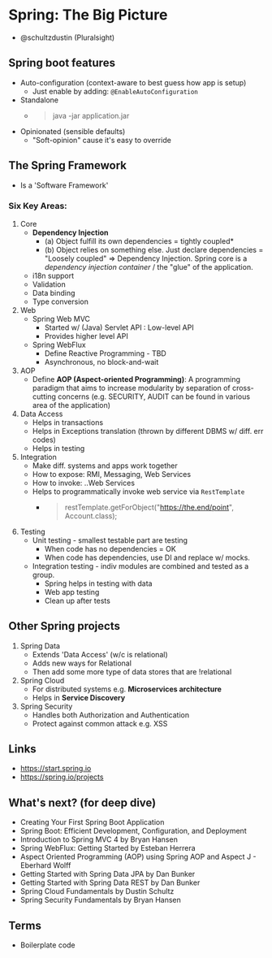 # Spring: The Big Picture 
- @schultzdustin (Pluralsight)

## Spring boot features
- Auto-configuration (context-aware to best guess how app is setup)
  - Just enable by adding: `@EnableAutoConfiguration`
- Standalone
  - > java -jar application.jar
- Opinionated (sensible defaults)
  - "Soft-opinion" cause it's easy to override

## The Spring Framework
- Is a 'Software Framework'

### Six Key Areas:
1. Core
    - **Dependency Injection**
        - (a) Object fulfill its own dependencies = tightly coupled*
        - (b) Object relies on something else. Just declare dependencies = "Loosely coupled" => Dependency Injection. Spring core is a *dependency injection container* / the "glue" of the application.
    - i18n support
    - Validation
    - Data binding
    - Type conversion
2. Web
    - Spring Web MVC
        - Started w/ (Java) Servlet API : Low-level API
        - Provides higher level API
    - Spring WebFlux
        - Define Reactive Programming - TBD
        - Asynchronous, no block-and-wait
3. AOP
    - Define **AOP (Aspect-oriented Programming)**: A programming paradigm that aims to increase modularity by separation of cross-cutting concerns (e.g. SECURITY, AUDIT can be found in various area of the application)
4. Data Access
    - Helps in transactions
    - Helps in Exceptions translation (thrown by different DBMS w/ diff. err codes)
    - Helps in testing 
5. Integration
    - Make diff. systems and apps work together
    - How to expose: RMI, Messaging, Web Services
    - How to invoke: ..Web Services
    - Helps to programmatically invoke web service via `RestTemplate`
        - > restTemplate.getForObject("https://the.end/point", Account.class);
6. Testing
    - Unit testing - smallest testable part are testing
        - When code has no dependencies = OK
        - When code has dependencies, use DI and replace w/ mocks.
    - Integration testing - indiv modules are combined and tested as a group.
        - Spring helps in testing with data
        - Web app testing
        - Clean up after tests

## Other Spring projects
1. Spring Data
    - Extends 'Data Access' (w/c is relational)
    - Adds new ways for Relational
    - Then add some more type of data stores that are !relational
2. Spring Cloud
    - For distributed systems e.g. **Microservices architecture**
    - Helps in **Service Discovery**
3. Spring Security
    - Handles both Authorization and Authentication
    - Protect against common attack e.g. XSS

## Links
- https://start.spring.io
- https://spring.io/projects

## What's next? (for deep dive)
- Creating Your First Spring Boot Application
- Spring Boot: Efficient Development, Configuration, and Deployment
- Introduction to Spring MVC 4 by Bryan Hansen
- Spring WebFlux: Getting Started by Esteban Herrera
- Aspect Oriented Programming (AOP) using Spring AOP and Aspect J - Eberhard Wolff
- Getting Started with Spring Data JPA by Dan Bunker
- Getting Started with Spring Data REST by Dan Bunker
- Spring Cloud Fundamentals by Dustin Schultz
- Spring Security Fundamentals by Bryan Hansen

## Terms
- Boilerplate code
